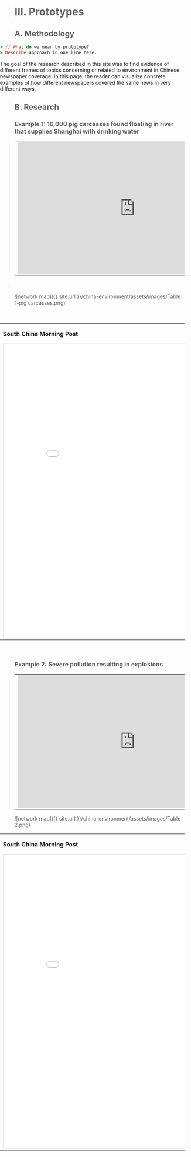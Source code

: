 
<title>Example</title> <style> body { margin:0; padding:0; background-image:url("/china-environment/assets/images/Factory.pdf"); background-repeat: no-repeat; webkit-background-size: cover; moz-background-size: cover; o-background-size: cover; background-size: cover; } </style>

> # III. Prototypes

> ## A. Methodology 
```ruby
> // What do we mean by prototype?
> Describe approach in one line here. 
```
The goal of the research described in this site was to find evidence of different frames of topics concerning or related to environment in Chinese newspaper coverage. In this page, the reader can visualize concrete examples of how different newspapers covered the same news in very different ways.

> ## B. Research 

> ### Example 1: 16,000 pig carcasses found floating in river that supplies Shanghai with drinking water

> <table>
> <tr>
> <td><iframe width="640" height="360" src="https://www.youtube.com/embed/EDIGnqxYqMI" frameborder="0" gesture="media" allow="encrypted-media" allowfullscreen></iframe></td><td><iframe width="640" height="360" src="/china-environment/assets/images/29B0C8BA00000578-3128043-image-a-9_1434542390179.jpg" frameborder="0" gesture="media" allow="encrypted-media" allowfullscreen></iframe></td>
> </tr>
> </table>

> <br>

> ![network map]({{ site.url }}/china-environment/assets/images/Table 1-pig carcasses.png)

<br>

<table>
<tr>
<td><p><b>South China Morning Post</b></p><iframe src="/china-environment/assets/images/Factiva-SCMP-Pig Carcases.pdf" frameborder="0" style="overflow:hidden;border:1px solid #DDDDDD;" width="700" height="800" allowfullscreen></iframe></td><td><p><b>China Daily</b></p><iframe src="/china-environment/assets/images/Factiva-China Daily-Carcasses.pdf" frameborder="0" style="overflow:hidden;border:1px solid #DDDDDD;" width="700" height="800" allowfullscreen></iframe></td>
</tr>
</table>

<br>

> ### Example 2: Severe pollution resulting in explosions

> <table>
> <tr>
> <td><iframe width="640" height="360" src="https://www.youtube.com/embed/AXYbG_vn4yg" frameborder="0" gesture="media" allow="encrypted-media" allowfullscreen></iframe></td><td><iframe width="640" height="360" src="/china-environment/assets/images/pic-beijing-smog-prototypes.jpg" frameborder="0" gesture="media" allow="encrypted-media" allowfullscreen></iframe></td>
> </tr>
> </table>

> ![network map]({{ site.url }}/china-environment/assets/images/Table 2.png)

<table>
<tr>
<td><p><b>South China Morning Post</b></p><iframe src="/china-environment/assets/images/Tianjin's Hell on Earth.pdf" frameborder="0" style="overflow:hidden;border:1px solid #DDDDDD;" width="700" height="800" allowfullscreen></iframe></td><td><p><b>China Daily</b></p><iframe src="/china-environment/assets/images/Rumors of pollution quashed.pdf" frameborder="0" style="overflow:hidden;border:1px solid #DDDDDD;" width="700" height="800" allowfullscreen></iframe></td>
</tr>
</table>

